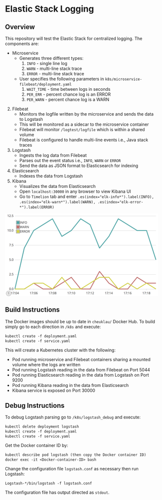 # Elastic Stack Logging

## Overview 

This repository will test the Elastic Stack for centralized logging. The components are:

* Microservice
    + Generates three different types:
        1. `INFO` - single line log
        2. `WARN` - multi-line stack trace
        3. `ERROR` - multi-line stack trace
    + User specifies the following parameters in `k8s/microservice-filebeat/deployment.yaml`
        1. `WAIT_TIME` - time between logs in seconds
        2. `PER_ERR` - percent chance log is an ERROR
        3. `PER_WARN` - percent chance log is a WARN
2. Filebeat
    + Monitors the logfile written by the microservice and sends the data to Logstash
    + This will be monitored as a sidecar to the microservice container
    + Filebeat will monitor `/logtest/logfile` which is within a shared volume
    + Filebeat is configured to handle multi-line events i.e., Java stack traces
3. Logstash
    + Ingests the log data from Filebeat
    + Parses out the event status i.e., `INFO`, `WARN` or `ERROR`
    + Send the data as JSON format to Elasticsearch for indexing
4. Elasticsearch
    + Indexes the data from Logstash
5. Kibana
    + Visualizes the data from Elasticsearch
    + Open `localhost:30000` in any browser to view Kibana UI
    + Go to `Timelion` tab and enter `.es(index="elk-info*").label(INFO), .es(index="elk-warn*").label(WARN), .es(index="elk-error-*").label(ERROR)`

![Fig 1: Kibana UI showing rate of log messages by status](/images/logmessages.png)

## Build Instructions

The Docker images should be up to date in `cheuklau/` Docker Hub. To build simply go to each direction in `/k8s` and execute:

```
kubectl create -f deployment.yaml
kubectl create -f service.yaml
```

This will create a Kubernetes cluster with the following:
* Pod running microservice and Filebeat containers sharing a mounted volume where the logs are written
* Pod running Logstash reading in the data from Filebeat on Port 5044
* Pod running Elasticsearch reading in the data from Logstash on Port 9200
* Pod running Kibana reading in the data from Elasticsearch
* Kibana service is exposed on Port 30000

## Debug Instructions

To debug Logstash parsing go to `/k8s/logstash_debug` and execute:

```
kubectl delete deployment logstash
kubectl create -f deployment.yaml
kubectl create -f service.yaml
```

Get the Docker container ID by:

```
kubectl describe pod logstash (then copy the Docker container ID)
docker exec -it <Docker-container-ID> bash
```

Change the configuration file `logstash.conf` as necessary then run Logstash:

```
Logstash-*/bin/logstash -f logstash.conf
```

The configuration file has output directed as `stdout`.